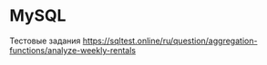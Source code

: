 # MySQL
Тестовые задания https://sqltest.online/ru/question/aggregation-functions/analyze-weekly-rentals
